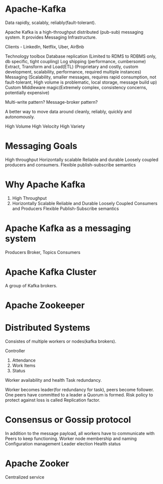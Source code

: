 # Apache-Kafka

Data rapidly, scalably, reliably(fault-tolerant). 

Apache Kafka is a high-throughput distributed (pub-sub) messaging system. It provides Messaging Infrastructure. 

Clients - LinkedIn, Netflix, Uber, AirBnb

Technology toolbox 
Database replication (Limited to RDMS to RDBMS only, db specific, tight coupling)
Log shipping (performance, cumbersome)
Extract, Transform and Load(ETL) (Proprietary and costly, custom development, scalability, performance, required multiple instances)
Messaging  (Scalability, smaller messages, requires rapid consumption, not fault-tolerant, High volume is problematic, local storage, message build up)
Custom Middleware magic(Extremely complex, consistency concerns, potentially expensive)

Multi-write pattern?
Message-broker pattern?

A better way to move data around cleanly, reliably, quickly and autonomously.

High Volume
High Velocity
High Variety

# Messaging Goals 
High throughput
Horizontally scalable
Reliable and durable
Loosely coupled producers and consumers.
Flexible publish-subscribe semantics
# Why Apache Kafka

1. High Throughput
2. Horizontally Scalable
Reliable and Durable
Loosely Coupled Consumers and Producers
Flexible Publish-Subscribe semantics

# Apache Kafka as a messaging system

Producers
Broker, Topics
Consumers

# Apache Kafka Cluster
A group of Kafka brokers.

# Apache Zookeeper

# Distributed Systems
Consistes of multiple workers or nodes(kafka brokers). 

Controller

1. Attendance
2. Work Items
3. Status

Worker availability and health
Task redundancy.

Worker becomes leader(for redundancy for task), peers become follower. One peers have committed to a leader a Quorum is formed. 
Risk policy to protect against loss is called Replication factor. 

# Consensus or Gossip protocol
In addition to the message payload, all workers have to communicate with Peers to keep functioning. 
Worker node membership and naming
Configuration management
Leader election
Health status

# Apache Zooker
Centralized service 



